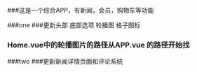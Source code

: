 ###这是一个综合APP，有新闻，会员，购物车等功能

###one
###更新头部 底部选项 轮播图 格子图标

### Home.vue中的轮播图片的路径从APP.vue 的路径开始找

###two
###更新新闻详情页面和评论系统